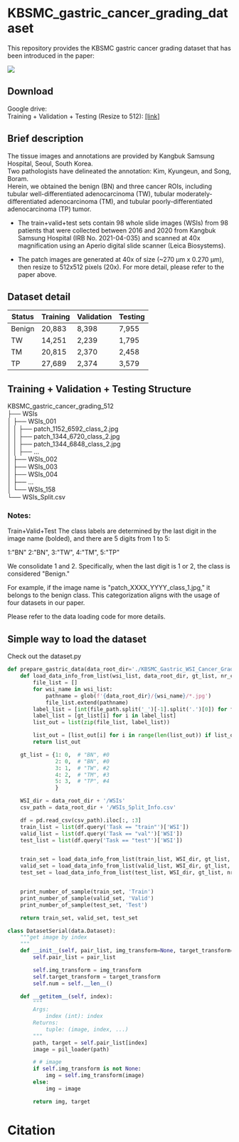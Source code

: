# KBSMC_gastric_cancer_grading_dataset
This repository provides the KBSMC gastric cancer grading dataset that has been introduced in the paper: 

![](gastric_tissue_sample.png)

## Download
Google drive:\
Training + Validation + Testing (Resize to 512): [[link]](https://drive.google.com/file/d/1KsLvqNdwAnw_WunVyOqi-K/view?usp=sharing)

## Brief description
The tissue images and annotations are provided by Kangbuk Samsung Hospital, Seoul, South Korea. \
Two pathologists have delineated the annotation: Kim, Kyungeun, and Song, Boram.\
Herein, we obtained the benign (BN) and three cancer ROIs, including tubular well-differentiated adenocarcinoma (TW), tubular moderately-differentiated adenocarcinoma (TM), and tubular poorly-differentiated adenocarcinoma (TP) tumor. 

- The train+valid+test sets contain 98 whole slide images (WSIs) from 98 patients that were collected between 2016 and 2020 from Kangbuk Samsung Hospital (IRB No. 2021-04-035) and scanned at 40x magnification using an Aperio digital slide scanner (Leica Biosystems). 

- The patch images are generated at 40x of size (~270 &micro;m x 0.270 &micro;m), then resize to 512x512 pixels (20x).
For more detail, please refer to the paper above.


## Dataset detail
| **Status** | **Training** | **Validation** | **Testing** |
|------------|--------------|----------------|-------------|
| Benign     | 20,883       | 8,398          | 7,955       |
| TW         | 14,251       | 2,239          | 1,795       |
| TM         | 20,815       | 2,370          | 2,458       |
| TP         | 27,689       | 2,374          | 3,579       |



## Training + Validation + Testing  Structure

KBSMC_gastric_cancer_grading_512 \
├── WSIs \
│ ├── WSIs_001 \
│ │ ├── patch_1152_6592_class_2.jpg \
│ │ ├── patch_1344_6720_class_2.jpg \
│ │ ├── patch_1344_6848_class_2.jpg \
│ │ ├── ... \
│ ├── WSIs_002 \
│ ├── WSIs_003 \
│ ├── WSIs_004 \
│ ├── ... \
│ └── WSIs_158 \
└── WSIs_Split.csv

### Notes:
Train+Valid+Test 
The class labels are determined by the last digit in the image name (bolded), and there are 5 digits  from 1 to 5:

1:"BN" 2:"BN", 3:"TW", 4:"TM", 5:"TP"

We consolidate 1 and 2. Specifically, when the last digit is 1 or 2, the class is considered "Benign." 

For example, if the image name is "patch_XXXX_YYYY_class_1.jpg," it belongs to the benign class. This categorization aligns with the usage of four datasets in our paper.

Please refer to the data loading code for more details.

## Simple way to load the dataset
Check out the dataset.py

```python
def prepare_gastric_data(data_root_dir='./KBSMC_Gastric_WSI_Cancer_Grading_1024/', nr_classes=4):
    def load_data_info_from_list(wsi_list, data_root_dir, gt_list, nr_claases):
        file_list = []
        for wsi_name in wsi_list:
            pathname = glob(f'{data_root_dir}/{wsi_name}/*.jpg')
            file_list.extend(pathname)
        label_list = [int(file_path.split('_')[-1].split('.')[0]) for file_path in file_list]
        label_list = [gt_list[i] for i in label_list]
        list_out = list(zip(file_list, label_list))

        list_out = [list_out[i] for i in range(len(list_out)) if list_out[i][1] < nr_claases]
        return list_out

    gt_list = {1: 0,  # "BN", #0
               2: 0,  # "BN", #0
               3: 1,  # "TW", #2
               4: 2,  # "TM", #3
               5: 3,  # "TP", #4
               }

    WSI_dir = data_root_dir + '/WSIs'
    csv_path = data_root_dir + '/WSIs_Split_Info.csv'

    df = pd.read_csv(csv_path).iloc[:, :3]
    train_list = list(df.query('Task == "train"')['WSI'])
    valid_list = list(df.query('Task == "val"')['WSI'])
    test_list = list(df.query('Task == "test"')['WSI'])


    train_set = load_data_info_from_list(train_list, WSI_dir, gt_list, nr_classes)
    valid_set = load_data_info_from_list(valid_list, WSI_dir, gt_list, nr_classes)
    test_set = load_data_info_from_list(test_list, WSI_dir, gt_list, nr_classes)


    print_number_of_sample(train_set, 'Train')
    print_number_of_sample(valid_set, 'Valid')
    print_number_of_sample(test_set, 'Test')

    return train_set, valid_set, test_set

class DatasetSerial(data.Dataset):
    """get image by index
    """
    def __init__(self, pair_list, img_transform=None, target_transform=None, two_crop=False):
        self.pair_list = pair_list

        self.img_transform = img_transform
        self.target_transform = target_transform
        self.num = self.__len__()

    def __getitem__(self, index):
        """
        Args:
            index (int): index
        Returns:
            tuple: (image, index, ...)
        """
        path, target = self.pair_list[index]
        image = pil_loader(path)

        # # image
        if self.img_transform is not None:
            img = self.img_transform(image)
        else:
            img = image

        return img, target

```

# Citation
